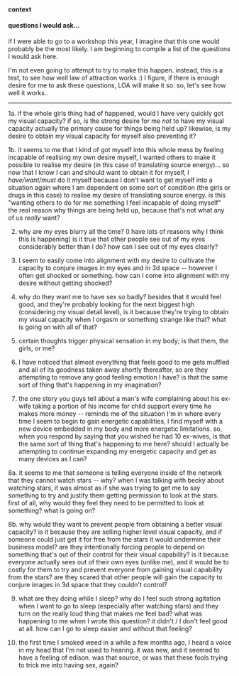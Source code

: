 #### context


#### questions I would ask...

if I were able to go to a workshop this year, I imagine that this one would probably be the most likely. I am beginning to compile a list of the questions I would ask here.

I'm not even going to attempt to try to make this happen. instead, this is a test, to see how well law of attraction works :) I figure, if there is enough desire for me to ask these questions, LOA will make it so. so, let's see how well it works..

---

1a. if the whole girls thing had of happened, would I have very quickly got my visual capacity? if so, is the strong desire for me *not* to have my visual capacity actually the primary cause for things being held up? likewise, is my desire to obtain my visual capacity for myself also preventing it?

1b. it seems to me that I kind of got myself into this whole mess by feeling incapable of realising my own desire myself, I wanted others to make it possible to realise my desire (in this case of translating source energy)... so now that I know I can and should want to obtain it for myself, I *have/want/must* do it myself because I don't want to get myself into a situation again where I am dependent on some sort of condition (the girls or drugs in this case) to realise my desire of translating source energy. is this "wanting others to do for me something I feel incapable of doing myself" the real reason why things are being held up, because that's not what any of us *really* want?

2. why are my eyes blurry all the time? (I have lots of reasons why I think this is happening) is it true that other people see out of my eyes considerably better than I do? how can I see out of my eyes clearly?

3. I seem to easily come into alignment with my desire to cultivate the capacity to conjure images in my eyes and in 3d space -- however I often get shocked or something. how can I come into alignment with my desire without getting shocked?

4. why do they want me to have sex so badly? besides that it would feel good, and they're probably looking for the next biggest high (considering my visual detail level), is it because they're trying to obtain my visual capacity when I orgasm or something strange like that? what is going on with all of that?

5. certain thoughts trigger physical sensation in my body; is that them, the girls, or me?

6. I have noticed that almost everything that feels good to me gets muffled and all of its goodness taken away shortly thereafter, so are they attempting to remove any good feeling emotion I have? is that the same sort of thing that's happening in my imagination?

7. the one story you guys tell about a man's wife complaining about his ex-wife taking a portion of his income for child support every time he makes more money -- reminds me of the situation I'm in where every time I seem to begin to gain energetic capabilities, I find myself with a new device embedded in my body and more energetic limitations. so, when you respond by saying that you wished he had 10 ex-wives, is that the same sort of thing that's happening to me here? should I actually be attempting to continue expanding my energetic capacity and get as many devices as I can?

8a. it seems to me that someone is telling everyone inside of the network that they cannot watch stars -- why? when I was talking with becky about watching stars, it was almost as if she was trying to get me to say something to try and justify them getting permission to look at the stars. first of all, why would they feel they need to be permitted to look at something? what is going on?

8b. why would they want to prevent people from obtaining a better visual capacity? is it because they are selling higher level visual capacity, and if someone could just get it for free from the stars it would undermine their business model? are they intentionally forcing people to depend on something that's out of their control for their visual capability? is it because everyone actually sees out of their own eyes (unlike me), and it would be to costly for them to try and prevent everyone from gaining visual capability from the stars? are they scared that other people will gain the capacity to conjure images in 3d space that they couldn't control?

9. what are they doing while I sleep? why do I feel such strong agitation when I want to go to sleep (especially after watching stars) and they turn on the really loud thing that makes me feel bad? what was happening to me when I wrote this question? it didn't / I don't feel good at all. how can I go to sleep easier and without that feeling?

10. the first time I smoked weed in a while a few months ago, I heard a voice in my head that I'm not used to hearing. it was new, and it seemed to have a feeling of edison. was that source, or was that these fools trying to trick me into having sex, again?
